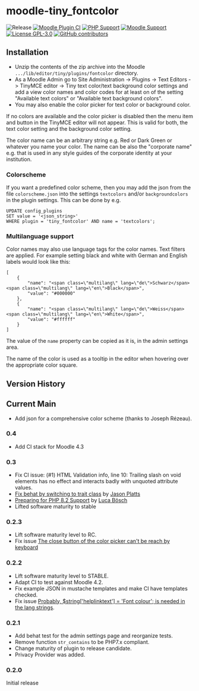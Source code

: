 moodle-tiny_fontcolor
========================

![Release](https://img.shields.io/badge/Release-0.4-blue.svg)
[![Moodle Plugin CI](https://github.com/bfh/moodle-tiny_fontcolor/workflows/Moodle%20Plugin%20CI/badge.svg?branch=main)](https://github.com/bfh/moodle-tiny_fontcolor/actions?query=workflow%3A%22Moodle+Plugin+CI%22+branch%3Amain)
[![PHP Support](https://img.shields.io/badge/php-7.4--8.3-blue)](https://github.com/bfh/moodle-tiny_fontcolor/action)
[![Moodle Support](https://img.shields.io/badge/Moodle-4.1--4.4+-orange)](https://github.com/bfh/moodle-tiny_fontcolor/actions)
[![License GPL-3.0](https://img.shields.io/github/license/bfh/moodle-tiny_fontcolor?color=lightgrey)](https://github.com/bfh/moodle-tiny_fontcolor/blob/main/LICENSE)
[![GitHub contributors](https://img.shields.io/github/contributors/bfh/moodle-tiny_fontcolor)](https://github.com/bfh/moodle-tiny_fontcolor/graphs/contributors)

## Installation

- Unzip the contents of the zip archive into the Moodle `.../lib/editor/tiny/plugins/fontcolor` directory.
- As a Moodle Admin go to Site Administration -> Plugins -> Text Editors -> TinyMCE editor -> Tiny text color/text background color settings
and add a view color names and color codes for at least on of the setting "Available text colors" or "Available text background colors".
- You may also enable the color picker for text color or background color.
 
If no colors are available and the color picker is disabled then the
menu item and button in the TinyMCE editor will not appear. This is valid for both,
the text color setting and the background color setting.

The color name can be an arbitrary string e.g. Red or Dark Green or whatever you name
your color. The name can be also the "corporate name" e.g. that is used in any style guides
of the corporate identity at your institution.

### Colorscheme

If you want a predefined color scheme, then you may add the json from
the file `colorscheme.json` into the settings `textcolors` and/or `backgroundcolors`
in the plugin settings. This can be done by e.g.

```
UPDATE config_plugins
SET value = '<json_string>'
WHERE plugin = 'tiny_fontcolor' AND name = 'textcolors';
```

### Multilanguage support

Color names may also use language tags for the color names. Text filters
are applied. For example setting black and white with German and English
labels would look like this:

```
[
    {
        "name": "<span class=\"multilang\" lang=\"de\">Schwarz</span><span class=\"multilang\" lang=\"en\">Black</span>",
        "value": "#000000"
    },
    {
        "name": "<span class=\"multilang\" lang=\"de\">Weiss</span><span class=\"multilang\" lang=\"en\">White</span>",
        "value": "#ffffff"
    }
]
```

The value of the `name` property can be copied as it is, in the admin settings area.

The name of the color is used as a tooltip in the editor when hovering
over the appropriate color square.

## Version History

## Current Main
- Add json for a comprehensive color scheme (thanks to Joseph Rézeau).

### 0.4
- Add CI stack for Moodle 4.3

### 0.3
- Fix CI issue: (#1) HTML Validation info, line 10: Trailing slash on void elements has no effect and interacts badly with unquoted attribute values.
- [Fix behat by switching to trait class](https://github.com/bfh/moodle-tiny_fontcolor/pull/12)
by [Jason Platts](https://github.com/jason-platts)
- [Preparing for PHP 8.2 Support](https://github.com/bfh/moodle-tiny_fontcolor/pull/13)
by [Luca Bösch](https://github.com/lucaboesch)
- Lifted software maturity to stable

### 0.2.3
- Lift software maturity level to RC.
- Fix issue [The close button of the color picker can't be reach by keyboard](https://github.com/bfh/moodle-tiny_fontcolor/issues/10)

### 0.2.2

- Lift software maturity level to STABLE.
- Adapt CI to test against Moodle 4.2.
- Fix example JSON in mustache templates and make CI have templates checked.
- Fix issue [Probably, $string['helplinktext'] = 'Font colour'; is needed in the lang strings](https://github.com/bfh/moodle-tiny_fontcolor/issues/6).

### 0.2.1

- Add behat test for the admin settings page and reorganize tests.
- Remove function `str_contains` to be PHP7.x compliant.
- Change maturity of plugin to release candidate.
- Privacy Provider was added.

### 0.2.0
Initial release
